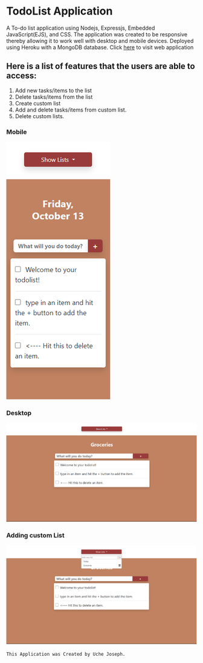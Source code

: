 # TodoList Application
A To-do list application using Nodejs, Expressjs, Embedded JavaScript(EJS), and CSS. 
The application was created to be responsive thereby allowing it to work well with desktop and mobile devices.
Deployed using Heroku with a MongoDB database.
Click <a href="https://list-mate-c6cc53123dfb.herokuapp.com/">here</a> to visit web application

## Here is a list of features that the users are able to access: 
1. Add new tasks/items to the list
2. Delete tasks/items from the list
3. Create custom list
4. Add and delete tasks/items from custom list.
5. Delete custom lists.

### Mobile
<img src="./public/images/Screenshot (127).png" alt="mobile">

### Desktop
<img src="./public/images/Screenshot (128).png" alt="desktop">

### Adding custom List
<img src="./public/images/Screenshot (129).png" alt="custom list">




<code>This Application was Created by Uche Joseph.</code>
